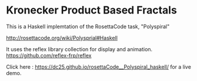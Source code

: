 # Kronecker Product Based Fractals

This is a Haskell implemtation of the RosettaCode task, "Polyspiral"

http://rosettacode.org/wiki/Polysprial#Haskell

It uses the reflex library collection for display and animation.
https://github.com/reflex-frp/reflex

Click here :  https://dc25.github.io/rosettaCode__Polyspiral_haskell/ for a live demo.

